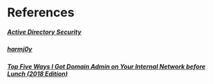 # References
##### [Active Directory Security](https://adsecurity.org/)
##### [harmj0y](https://blog.harmj0y.net/category/activedirectory/)
##### [Top Five Ways I Got Domain Admin on Your Internal Network before Lunch (2018 Edition)](https://adam-toscher.medium.com/top-five-ways-i-got-domain-admin-on-your-internal-network-before-lunch-2018-edition-82259ab73aaa)